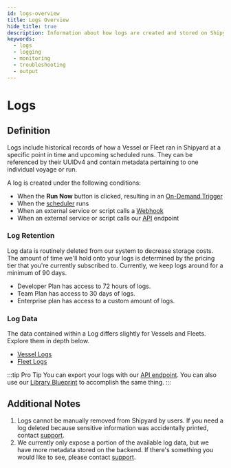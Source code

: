 ```yaml
---
id: logs-overview
title: Logs Overview
hide_title: true
description: Information about how logs are created and stored on Shipyard.
keywords:
  - logs
  - logging
  - monitoring
  - troubleshooting
  - output
---
```


# Logs

## Definition

Logs include historical records of how a Vessel or Fleet ran in Shipyard at a specific point in time and upcoming scheduled runs. They can be referenced by their UUIDv4 and contain metadata pertaining to one individual voyage or run.

A log is created under the following conditions:
-  When the **Run Now** button is clicked, resulting in an [On-Demand Trigger](../triggers/on-demand-triggers.md)
-  When the [scheduler](../triggers/schedule-triggers.md#timing-of-scheduling) runs
-  When an external service or script calls a [Webhook](../triggers/webhook-triggers.md)
-  When an external service or script calls our [API](../api.md#trigger-fleet-runs) endpoint

### Log Retention

Log data is routinely deleted from our system to decrease storage costs. The amount of time we'll hold onto your logs is determined by the pricing tier that you're currently subscribed to. Currently, we keep logs around for a minimum of 90 days.
- Developer Plan has access to 72 hours of logs.
- Team Plan has access to 30 days of logs.
- Enterprise plan has access to a custom amount of logs.

### Log Data

The data contained within a Log differs slightly for Vessels and Fleets. Explore them in depth below.

- [Vessel Logs](vessel-logs.md)
- [Fleet Logs](fleet-logs.md)

:::tip Pro Tip
You can export your logs with our [API endpoint](../api.md#list-voyages). You can also use our [Library Blueprint](../../blueprint-library/shipyard-api/shipyard-api-overview.md) to accomplish the same thing.
:::

## Additional Notes

1. Logs cannot be manually removed from Shipyard by users. If you need a log deleted because sensitive information was accidentally printed, contact [support](mailto:support@shipyardapp.com).
2. We currently only expose a portion of the available log data, but we have more metadata stored on the backend. If there's something you would like to see, please contact [support](mailto:support@shipyardapp.com).
